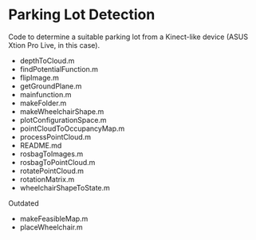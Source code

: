 Parking Lot Detection
=====================
Code to determine a suitable parking lot from a Kinect-like device (ASUS Xtion
Pro Live, in this case).

- depthToCloud.m
- findPotentialFunction.m
- flipImage.m
- getGroundPlane.m
- mainfunction.m
- makeFolder.m
- makeWheelchairShape.m
- plotConfigurationSpace.m
- pointCloudToOccupancyMap.m
- processPointCloud.m
- README.md
- rosbagToImages.m
- rosbagToPointCloud.m
- rotatePointCloud.m
- rotationMatrix.m
- wheelchairShapeToState.m

Outdated
- makeFeasibleMap.m
- placeWheelchair.m
